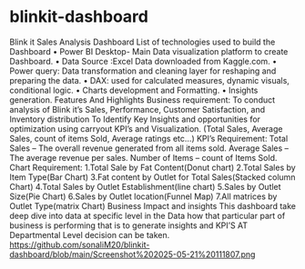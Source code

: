 # blinkit-dashboard
Blink it Sales Analysis Dashboard
List of technologies used to build the Dashboard
•	Power BI Desktop- Main Data visualization platform to create Dashboard.
•	Data Source :Excel Data downloaded from Kaggle.com.
•	Power query: Data transformation and cleaning layer for reshaping and preparing the data.
•	DAX: used for calculated measures, dynamic visuals, conditional logic.
•	Charts development and Formatting.
•	Insights generation.
Features And Highlights
Business requirement:
To conduct analysis of Blink it’s Sales, Performance, Customer Satisfaction, and Inventory distribution 
To Identify Key Insights and opportunities for optimization using carryout KPI’s and Visualization.
(Total Sales, Average Sales, count of items Sold, Average ratings etc…)
KPI’s Requirement:
Total Sales – The overall revenue generated from all items sold.
Average Sales – The average revenue per sales.
Number of Items – count of Items Sold.
Chart Requirement:
1.Total Sale by Fat Content(Donut chart)
2.Total Sales by Item Type(Bar Chart)
3.Fat content by Outlet for Total Sales(Stacked column Chart)
4.Total Sales by Outlet Establishment(line chart)
5.Sales by Outlet Size(Pie Chart)
6.Sales by Outlet location(Funnel Map)
7.All matrices by Outlet Type(matrix Chart)
Business Impact and insights
  This dashboard take deep dive into data at specific level in the Data how that particular part of business is performing that is to generate insights and KPI’S AT Departmental Level decision can be taken.
https://github.com/sonaliM20/blinkit-dashboard/blob/main/Screenshot%202025-05-21%20111807.png
